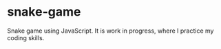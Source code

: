 # snake-game
Snake game using JavaScript. 
It is work in progress, where I practice my coding skills. 
